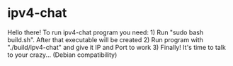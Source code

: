 # ipv4-chat
Hello there!
To run ipv4-chat program you need:
    1) Run "sudo bash build.sh". After that executable will be created
    2) Run program with "./build/ipv4-chat" and give it IP and Port to work
    3) Finally! It's time to talk to your crazy...
(Debian compatibility)
